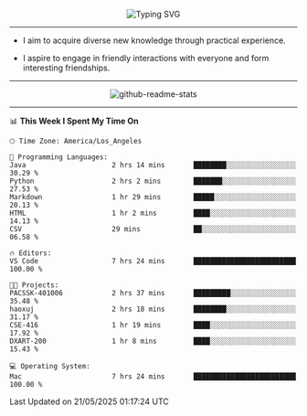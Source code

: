 <p align="center">
  <img src="https://readme-typing-svg.demolab.com?font=Fira+Code&weight=500&size=32&duration=2500&pause=1600&center=true&vCenter=true&random=false&width=1024&height=64&lines=Hi+there+%F0%9F%91%8B;I'm+delighted+you+could+make+it+here+%F0%9F%8E%89;I'm+Harry%2C+a+college+student+still+finding+my+way" alt="Typing SVG" />
</p>


---


- I aim to acquire diverse new knowledge through practical experience.

- I aspire to engage in friendly interactions with everyone and form interesting friendships.


---


<p align="center">
  <img src="https://github-readme-stats.vercel.app/api?username=Harry-Jing&show_icons=true" alt="github-readme-stats"/>
</p>


---

<!--START_SECTION:waka-->
📊 **This Week I Spent My Time On** 

```text
🕑︎ Time Zone: America/Los_Angeles

💬 Programming Languages: 
Java                     2 hrs 14 mins       ████████░░░░░░░░░░░░░░░░░   30.29 % 
Python                   2 hrs 2 mins        ███████░░░░░░░░░░░░░░░░░░   27.53 % 
Markdown                 1 hr 29 mins        █████░░░░░░░░░░░░░░░░░░░░   20.13 % 
HTML                     1 hr 2 mins         ████░░░░░░░░░░░░░░░░░░░░░   14.13 % 
CSV                      29 mins             ██░░░░░░░░░░░░░░░░░░░░░░░   06.58 % 

🔥 Editors: 
VS Code                  7 hrs 24 mins       █████████████████████████   100.00 % 

🐱‍💻 Projects: 
PACSSK-401006            2 hrs 37 mins       █████████░░░░░░░░░░░░░░░░   35.48 % 
haoxuj                   2 hrs 18 mins       ████████░░░░░░░░░░░░░░░░░   31.17 % 
CSE-416                  1 hr 19 mins        ████░░░░░░░░░░░░░░░░░░░░░   17.92 % 
DXART-200                1 hr 8 mins         ████░░░░░░░░░░░░░░░░░░░░░   15.43 % 

💻 Operating System: 
Mac                      7 hrs 24 mins       █████████████████████████   100.00 % 
```


 Last Updated on 21/05/2025 01:17:24 UTC
<!--END_SECTION:waka-->
